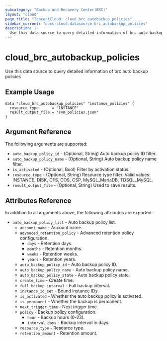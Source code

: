 ```yaml
---
subcategory: "Backup and Recovery Center(BRC)"
layout: "cloud"
page_title: "TencentCloud: cloud_brc_autobackup_policies"
sidebar_current: "docs-cloud-datasource-brc_autobackup_policies"
description: |-
  Use this data source to query detailed information of brc auto backup policies
---
```


# cloud_brc_autobackup_policies

Use this data source to query detailed information of brc auto backup policies

## Example Usage

```hcl
data "cloud_brc_autobackup_policies" "instance_policies" {
  resource_type      = "INSTANCE"
  result_output_file = "cvm_policies.json"
}
```

## Argument Reference

The following arguments are supported:

* `auto_backup_policy_id` - (Optional, String) Auto backup policy ID filter.
* `auto_backup_policy_name` - (Optional, String) Auto backup policy name filter.
* `is_activated` - (Optional, Bool) Filter by activation status.
* `resource_type` - (Optional, String) Resource type filter. Valid values: INSTANCE, DISK, CFS, COS, CSP, MySQL_MariaDB, TDSQL_MySQL.
* `result_output_file` - (Optional, String) Used to save results.

## Attributes Reference

In addition to all arguments above, the following attributes are exported:

* `auto_backup_policy_list` - Auto backup policy list.
  * `account_name` - Account name.
  * `advanced_retention_policy` - Advanced retention policy configuration.
    * `days` - Retention days.
    * `months` - Retention months.
    * `weeks` - Retention weeks.
    * `years` - Retention years.
  * `auto_backup_policy_id` - Auto backup policy ID.
  * `auto_backup_policy_name` - Auto backup policy name.
  * `auto_backup_policy_state` - Auto backup policy state.
  * `create_time` - Create time.
  * `full_backup_interval` - Full backup interval.
  * `instance_id_set` - Bound instance IDs.
  * `is_activated` - Whether the auto backup policy is activated.
  * `is_permanent` - Whether the backup is permanent.
  * `next_trigger_time` - Next trigger time.
  * `policy` - Backup policy configuration.
    * `hour` - Backup hours (0-23).
    * `interval_days` - Backup interval in days.
  * `resource_type` - Resource type.
  * `retention_amount` - Retention amount.


